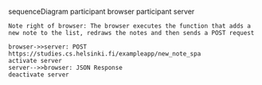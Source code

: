 sequenceDiagram
    participant browser
    participant server

    Note right of browser: The browser executes the function that adds a new note to the list, redraws the notes and then sends a POST request

    browser->>server: POST https://studies.cs.helsinki.fi/exampleapp/new_note_spa
    activate server
    server-->>browser: JSON Response
    deactivate server